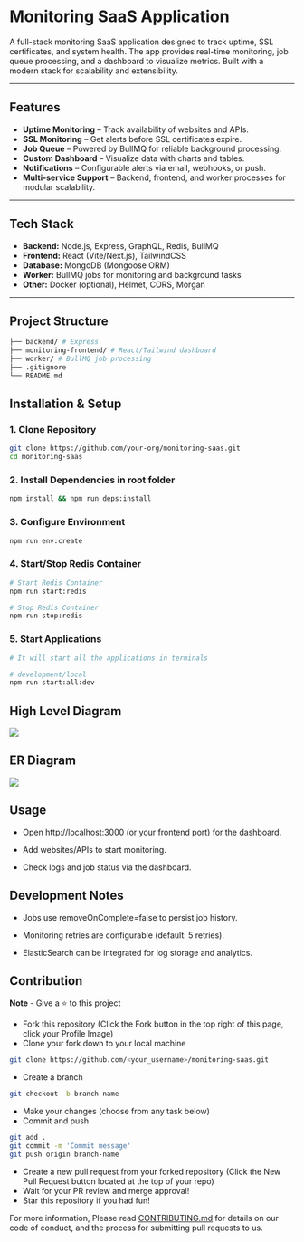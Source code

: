 # Monitoring SaaS Application

A full-stack monitoring SaaS application designed to track uptime, SSL certificates, and system health. The app provides real-time monitoring, job queue processing, and a dashboard to visualize metrics. Built with a modern stack for scalability and extensibility.

---

## Features

- **Uptime Monitoring** – Track availability of websites and APIs.  
- **SSL Monitoring** – Get alerts before SSL certificates expire.  
- **Job Queue** – Powered by BullMQ for reliable background processing.  
- **Custom Dashboard** – Visualize data with charts and tables.  
- **Notifications** – Configurable alerts via email, webhooks, or push.  
- **Multi-service Support** – Backend, frontend, and worker processes for modular scalability.  

---

## Tech Stack

- **Backend:** Node.js, Express, GraphQL, Redis, BullMQ  
- **Frontend:** React (Vite/Next.js), TailwindCSS  
- **Database:** MongoDB (Mongoose ORM)  
- **Worker:** BullMQ jobs for monitoring and background tasks  
- **Other:** Docker (optional), Helmet, CORS, Morgan  

---

## Project Structure

```bash
├── backend/ # Express
├── monitoring-frontend/ # React/Tailwind dashboard
├── worker/ # BullMQ job processing
├── .gitignore
└── README.md
```

## Installation & Setup

### 1. Clone Repository
```bash
git clone https://github.com/your-org/monitoring-saas.git
cd monitoring-saas
```

### 2. Install Dependencies in root folder


```bash
npm install && npm run deps:install
```



### 3. Configure Environment

```bash
npm run env:create
```

### 4. Start/Stop Redis Container


```bash
# Start Redis Container
npm run start:redis

# Stop Redis Container
npm run stop:redis
```

### 5. Start Applications

```bash
# It will start all the applications in terminals

# development/local
npm run start:all:dev 
```


## High Level Diagram

<img src="./docs/hld-diagram.png">

## ER Diagram

<img src="./docs/erdiagram.png">

## Usage

- Open http://localhost:3000
 (or your frontend port) for the dashboard.

- Add websites/APIs to start monitoring.

- Check logs and job status via the dashboard.

## Development Notes

- Jobs use removeOnComplete=false to persist job history.

- Monitoring retries are configurable (default: 5 retries).

- ElasticSearch can be integrated for log storage and analytics.


## Contribution

**Note** - Give a ⭐ to this project

- Fork this repository (Click the Fork button in the top right of this page, click your Profile Image)
- Clone your fork down to your local machine

```bash
git clone https://github.com/<your_username>/monitoring-saas.git
```

- Create a branch

```bash
git checkout -b branch-name
```

- Make your changes (choose from any task below)
- Commit and push

```bash
git add .
git commit -m 'Commit message'
git push origin branch-name
```

- Create a new pull request from your forked repository (Click the New Pull Request button located at the top of your repo)
- Wait for your PR review and merge approval!
- Star this repository if you had fun!

For more information, Please read [CONTRIBUTING.md](https://github.com/ritikc-bestpeers/monitoring-saas/blob/main/CONTRIBUTING.md) for details on our code of conduct, and the process for submitting pull requests to us.
